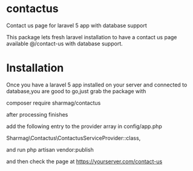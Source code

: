 # contactus
Contact us page for laravel 5 app with database support

This package lets fresh laravel installation to have a contact us page available @/contact-us with database support.

# Installation
Once you have a laravel 5 app installed on your server and connected to database,you are good to go,just grab the package with 

composer require sharmag/contactus

after processing finishes

add the following entry to the provider array in config/app.php

Sharmag\Contactus\ContactusServiceProvider::class, 

and run php artisan vendor:publish

and then check the page at https://yourserver.com/contact-us
